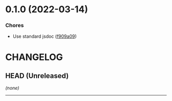 <a name="0.1.0"></a>
# 0.1.0 (2022-03-14)

### Chores

* Use standard jsdoc ([f909a09](https://github.com/mister-ben/brightcove-related/commit/f909a09))

CHANGELOG
=========

## HEAD (Unreleased)
_(none)_

--------------------

